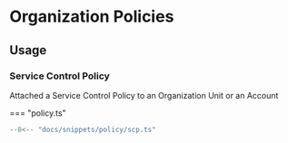 # Organization Policies

## Usage

### Service Control Policy

Attached a Service Control Policy to an Organization Unit or an Account

=== "policy.ts"

  ```typescript linenums="1" hl_lines="6 30-34 36-41"
  --8<-- "docs/snippets/policy/scp.ts"
  ```

